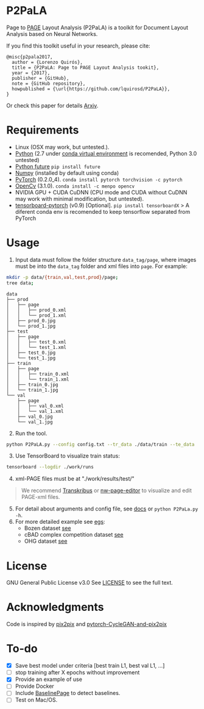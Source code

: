 P2PaLA
======

Page to [PAGE](http://www.primaresearch.org/tools/PAGELibraries) Layout Analysis (P2PaLA) is a toolkit for Document Layout Analysis based on Neural Networks.

If you find this toolkit useful in your research, please cite:
```
@misc{p2pala2017,
  author = {Lorenzo Quirós},
  title = {P2PaLA: Page to PAGE Layout Analysis tookit},
  year = {2017},
  publisher = {GitHub},
  note = {GitHub repository},
  howpublished = {\url{https://github.com/lquirosd/P2PaLA}},
}
```
Or check this paper for details [Arxiv](https://arxiv.org/abs/1806.08852).



Requirements
===========

- Linux (OSX may work, but untested.).
- [Python](https://www.python.org/) (2.7 under [conda virtual environment](https://www.anaconda.com/download/#linux) is recomended, Python 3.0 untested)
- [Python future](https://pypi.python.org/pypi/future) `pip install future`
- [Numpy](http://www.numpy.org/) (installed by default using conda)
- [PyTorch](http://pytorch.org) (0.2.0\_4). `conda install pytorch torchvision -c pytorch`
- [OpenCv](https://github.com/opencv/opencv/releases/tag/3.3.1) (3.1.0). `conda install -c menpo opencv`
- NVIDIA GPU + CUDA CuDNN (CPU mode and CUDA without CuDNN may work with minimal modification, but untested).
- [tensorboard-pytorch](https://github.com/lanpa/tensorboard-pytorch) (v0.9) [Optional]. `pip install tensorboardX` > A diferent conda env is recomended to keep tensorflow separated from PyTorch

Usage
=====
1. Input data must follow the folder structure `data_tag/page`, where images must be into the `data_tag` folder and xml files into `page`. For example:
```bash
mkdir -p data/{train,val,test,prod}/page;
tree data;
```
```
data
├── prod
│   ├── page
│   │   ├── prod_0.xml
│   │   └── prod_1.xml
│   ├── prod_0.jpg
│   └── prod_1.jpg
├── test
│   ├── page
│   │   ├── test_0.xml
│   │   └── test_1.xml
│   ├── test_0.jpg
│   └── test_1.jpg
├── train
│   ├── page
│   │   ├── train_0.xml
│   │   └── train_1.xml
│   ├── train_0.jpg
│   └── train_1.jpg
└── val
    ├── page
    │   ├── val_0.xml
    │   └── val_1.xml
    ├── val_0.jpg
    └── val_1.jpg
```
2. Run the tool.
```bash
python P2PaLA.py --config config.txt --tr_data ./data/train --te_data ./data/test --log_comment "_foo"
```
3. Use TensorBoard to visualize train status:
```bash
tensorboard --logdir ./work/runs
```
4. xml-PAGE files must be at "./work/results/test/"
> We recommend [Transkribus](https://transkribus.eu/Transkribus/) or [nw-page-editor](https://github.com/mauvilsa/nw-page-editor) 
> to visualize and edit PAGE-xml files.
5. For detail about arguments and config file, see [docs](docs) or `python P2PaLa.py -h`. 
6. For more detailed example see [egs](egs):
    * Bozen dataset [see](egs/Bozen)
    * cBAD complex competition dataset [see](egs/cBAD_complex)
    * OHG dataset [see](egs/OHG)


License
=======
GNU General Public License v3.0
See [LICENSE](LICENSE) to see the full text.

Acknowledgments
===============
Code is inspired by [pix2pix](https://github.com/phillipi/pix2pix) and [pytorch-CycleGAN-and-pix2pix](https://github.com/junyanz/pytorch-CycleGAN-and-pix2pix)

To-do
=====
- [x] Save best model under criteria [best train L1, best val L1, ...]
- [ ] stop training after X epochs without improvement
- [x] Provide an example of use
- [ ] Provide Docker 
- [ ] Include [BaselinePage](https://github.com/PRHLT/BaseLinePage) to detect baselines.
- [ ] Test on Mac/OS.
